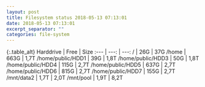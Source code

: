 ```yaml
---
layout: post
title: Filesystem status 2018-05-13 07:13:01
date: 2018-05-13 07:13:01
excerpt_separator: ""
categories: file-system
---
```

{:.table_alt}
Harddrive | Free | Size
:--- | ---: | ---:
/ | 26G | 37G
/home | 663G | 1,7T
/home/public/HDD1 | 39G | 1,8T
/home/public/HDD3 | 50G | 1,8T
/home/public/HDD4 | 115G | 2,7T
/home/public/HDD5 | 637G | 2,7T
/home/public/HDD6 | 815G | 2,7T
/home/public/HDD7 | 155G | 2,7T
/mnt/data2 | 1,7T | 2,0T
/mnt/pool | 1,9T | 8,2T
